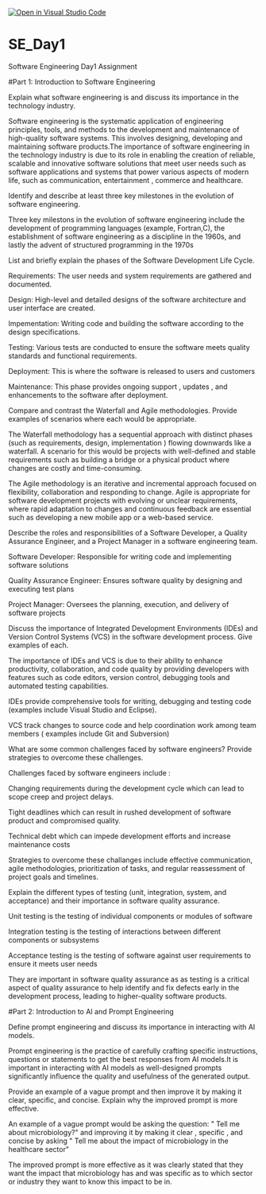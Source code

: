[![Open in Visual Studio Code](https://classroom.github.com/assets/open-in-vscode-2e0aaae1b6195c2367325f4f02e2d04e9abb55f0b24a779b69b11b9e10269abc.svg)](https://classroom.github.com/online_ide?assignment_repo_id=18519749&assignment_repo_type=AssignmentRepo)
# SE_Day1
Software Engineering Day1 Assignment

#Part 1: Introduction to Software Engineering

Explain what software engineering is and discuss its importance in the technology industry.


Software engineering is the systematic application of engineering principles, tools, and methods to the development and maintenance of high-quality software systems. This involves designing, developing and maintaining software products.The importance of software engineering in the technology industry is due to its role in enabling the creation of reliable, scalable and innovative software solutions that meet user needs such as software applications and systems that power various aspects of modern life, such as communication, entertainment , commerce and healthcare.

Identify and describe at least three key milestones in the evolution of software engineering.


Three key milestons in the evolution of software engineering include the development of programming languages (example, Fortran,C), the establishment of software engineering as a discipline in the 1960s, and lastly the advent of structured programming in the 1970s

List and briefly explain the phases of the Software Development Life Cycle.


Requirements: The user needs and system requirements are gathered and documented.

Design: High-level and detailed designs of the software architecture and user interface are created.

Impementation: Writing code and building the software according to the design specifications.

Testing: Various tests are conducted to ensure the software meets quality standards and functional requirements.

Deployment: This is where the software is released to users and customers

Maintenance: This phase provides ongoing support , updates , and enhancements to the software after deployment.



Compare and contrast the Waterfall and Agile methodologies. Provide examples of scenarios where each would be appropriate.


The Waterfall methodology has a sequential approach with distinct phases (such as requirements, design, implementation ) flowing downwards like a waterfall. A scenario for this would be projects with well-defined and stable requirements such as building a bridge or a physical product where changes are costly and time-consuming. 

The Agile methodology is an iterative and incremental approach focused on flexibility, collaboration and responding to change. Agile is appropriate for software development projects with evolving or unclear requirements, where rapid adaptation to changes and continuous feedback are essential such as developing a new mobile app or a web-based service.


Describe the roles and responsibilities of a Software Developer, a Quality Assurance Engineer, and a Project Manager in a software engineering team.


Software Developer: Responsible for writing code and implementing software solutions

Quality Assurance Engineer: Ensures software quality by designing and executing test plans

Project Manager: Oversees the planning, execution, and delivery of software projects




Discuss the importance of Integrated Development Environments (IDEs) and Version Control Systems (VCS) in the software development process. Give examples of each.


The importance of IDEs and VCS  is due to their ability to enhance productivity, collaboration, and code quality by providing developers with features such as code editors, version control, debugging tools and automated testing capabilities.

IDEs provide comprehensive tools for writing, debugging and testing code (examples include Visual Studio and Eclipse).

VCS track changes to source code and help coordination work among team members ( examples include Git and Subversion)


What are some common challenges faced by software engineers? Provide strategies to overcome these challenges.


Challenges faced by software engineers include :

Changing requirements during the development cycle which can lead to scope creep and project delays.

Tight deadlines which can result in rushed development of software product and compromised quality.

Technical debt which can impede development efforts and increase maintenance costs

Strategies to overcome these challanges include effective communication, agile methodologies, prioritization of tasks, and regular reassessment of project goals and timelines.


Explain the different types of testing (unit, integration, system, and acceptance) and their importance in software quality assurance.


Unit testing is the testing of individual components or modules of software

Integration testing is the testing of interactions between different components or subsystems

Acceptance testing is the testing of software against user requirements to ensure it meets user needs

They are important in software quality assurance as as testing is a critical aspect of quality assurance to help identify and fix defects early in the development process, leading to higher-quality software products. 


#Part 2: Introduction to AI and Prompt Engineering


Define prompt engineering and discuss its importance in interacting with AI models.


Prompt engineering is the practice of carefully crafting specific instructions, questions or statements to get the best responses from AI models.It is important in interacting with AI models as well-designed prompts significantly influence the quality and usefulness of the generated output.


Provide an example of a vague prompt and then improve it by making it clear, specific, and concise. Explain why the improved prompt is more effective.


An example of a vague prompt would be asking the question: " Tell me about microbiology?" and improving it by making it clear , specific , and concise by asking " Tell me about the impact of microbiology in the healthcare sector"

The improved prompt is more effective as it was clearly stated that they want the impact that microbiology has and was specific as to which sector or industry they want to know this impact to be in. 
